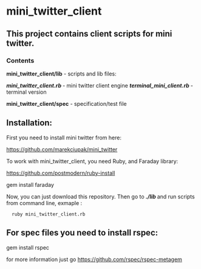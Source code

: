 # mini_twitter_client

## This project contains client scripts for mini twitter.

### **Contents**

 **mini_twitter_client/lib**  - scripts and lib files:

**<em> mini_twitter_client.rb </em>**  - mini twitter client engine
 **<em> terminal_mini_client.rb </em>**  - terminal version

 **mini_twitter_client/spec**  - specification/test file

## Installation:

First you need to install mini twitter from here:

https://github.com/marekciupak/mini_twitter


To work with mini_twitter_client, you need Ruby, and Faraday library:

https://github.com/postmodern/ruby-install

gem install faraday

Now, you can just download this repository.
Then go to **<em> ./lib </em>** and run scripts from command line,  exmaple :

      ruby mini_twitter_client.rb


## For spec files you need to install rspec:

gem install rspec

for more information just go https://github.com/rspec/rspec-metagem
